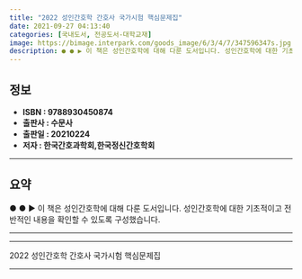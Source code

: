 ```yaml
---
title: "2022 성인간호학 간호사 국가시험 핵심문제집"
date: 2021-09-27 04:13:40
categories: [국내도서, 전공도서-대학교재]
image: https://bimage.interpark.com/goods_image/6/3/4/7/347596347s.jpg
description: ● ● ▶ 이 책은 성인간호학에 대해 다룬 도서입니다. 성인간호학에 대한 기초적이고 전반적인 내용을 확인할 수 있도록 구성했습니다.
---
```


## **정보**

- **ISBN : 9788930450874**
- **출판사 : 수문사**
- **출판일 : 20210224**
- **저자 : 한국간호과학회,한국정신간호학회**

------



## **요약**

●  ●  ▶ 이 책은 성인간호학에 대해 다룬 도서입니다. 성인간호학에 대한 기초적이고 전반적인 내용을 확인할 수 있도록 구성했습니다.

------



------


2022 성인간호학 간호사 국가시험 핵심문제집 

------


